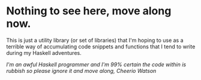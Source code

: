 # Nothing to see here, move along now.
This is just a utility library (or set of libraries) that I'm hoping to use as a terrible way of accumulating code snippets and functions that I tend to write during my Haskell adventures.

*I'm an awful Haskell programmer and I'm 99% certain the code within is rubbish so please ignore it and move along, Cheerio Watson*
